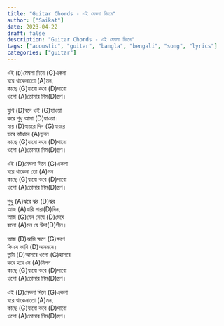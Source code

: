 ```yaml
---
title: "Guitar Chords - এই মেঘলা দিনেে"
author: ["Saikat"]
date: 2023-04-22
draft: false
description: "Guitar Chords - এই মেঘলা দিনেে"
tags: ["acoustic", "guitar", "bangla", "bengali", "song", "lyrics"]
categories: ["guitar"]
---
```

এই (`D`)মেঘলা দিনে (G)একলা\
ঘরে থাকেনাতো (A)মন,\
কাছে (G)যাবো কবে (D)পাবো\
ওগো (A)তোমার নিম(D)ন্ত্রণ।

যুথি (D)বনে ওই (G)হাওয়া\
করে শুধু আসা (D)যাওয়া।\
হায় (D)হায়রে দিন (G)যায়রে\
ভরে আঁধারে (A)ভুবন\
কাছে (G)যাবো কবে (D)পাবো\
ওগো (A)তোমার নিম(D)ন্ত্রণ।

এই (D)মেঘলা দিনে (G)একলা\
ঘরে থাকেনা তো (A)মন\
কাছে (G)যাবো কবে (D)পাবো\
ওগো (A)তোমার নিম(D)ন্ত্রণ।

শুধু (A)ঝরে ঝর (D)ঝর\
আজ (A)বারি সারা(D)দিন,\
আজ (G)যেন মেঘে (D)মেঘে\
হলো (A)মন যে উদা(D)সীন।

আজ (D)আমি ক্ষণে (G)ক্ষণে\
কি যে ভাবি (D)আনমনে।\
তুমি (D)আসবে ওগো (G)হাসবে\
কবে হবে সে (A)মিলন\
কাছে (G)যাবো কবে (D)পাবো\
ওগো (A)তোমার নিম(D)ন্ত্রণ।

এই (D)মেঘলা দিনে (G)একলা\
ঘরে থাকেনাতো (A)মন,\
কাছে (G)যাবো কবে (D)পাবো\
ওগো (A)তোমার নিম(D)ন্ত্রণ।

